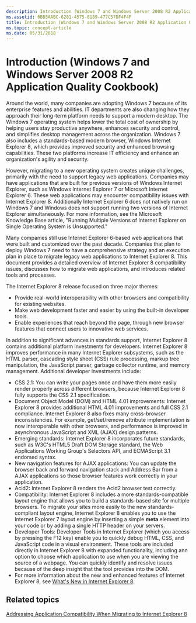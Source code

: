 ```yaml
---
description: Introduction (Windows 7 and Windows Server 2008 R2 Application Quality Cookbook)
ms.assetid: 6BB5AABC-6281-4575-8189-477C57DF4F4F
title: Introduction (Windows 7 and Windows Server 2008 R2 Application Quality Cookbook)
ms.topic: concept-article
ms.date: 05/31/2018
---
```


# Introduction (Windows 7 and Windows Server 2008 R2 Application Quality Cookbook)

Around the world, many companies are adopting Windows 7 because of its enterprise features and abilities. IT departments are also changing how they approach their long-term platform needs to support a modern desktop. The Windows 7 operating system helps lower the total cost of ownership by helping users stay productive anywhere, enhances security and control, and simplifies desktop management across the organization. Windows 7 also includes a standards-based modern browser, Windows Internet Explorer 8, which provides improved security and enhanced browsing capabilities. These two platforms increase IT efficiency and enhance an organization's agility and security.

However, migrating to a new operating system creates unique challenges, primarily with the need to support legacy web applications. Companies may have applications that are built for previous versions of Windows Internet Explorer, such as Windows Internet Explorer 7 or Microsoft Internet Explorer 6. These web applications may encounter compatibility issues with Internet Explorer 8. Additionally Internet Explorer 6 does not natively run on Windows 7 and Windows does not support running two versions of Internet Explorer simultaneously. For more information, see the Microsoft Knowledge Base article, "Running Multiple Versions of Internet Explorer on Single Operating System is Unsupported."

Many companies still use Internet Explorer 6-based web applications that were built and customized over the past decade. Companies that plan to deploy Windows 7 need to have a comprehensive strategy and an execution plan in place to migrate legacy web applications to Internet Explorer 8. This document provides a detailed overview of Internet Explorer 8 compatibility issues, discusses how to migrate web applications, and introduces related tools and processes.

The Internet Explorer 8 release focused on three major themes:

-   Provide real-world interoperability with other browsers and compatibility for existing websites.
-   Make web development faster and easier by using the built-in developer tools.
-   Enable experiences that reach beyond the page, through new browser features that connect users to innovative web services.

In addition to significant advances in standards support, Internet Explorer 8 contains additional platform investments for developers. Internet Explorer 8 improves performance in many Internet Explorer subsystems, such as the HTML parser, cascading style sheet (CSS) rule processing, markup tree manipulation, the JavaScript parser, garbage collector runtime, and memory management. Additional developer investments include:

-   CSS 2.1: You can write your pages once and have them more easily render properly across different browsers, because Internet Explorer 8 fully supports the CSS 2.1 specification.
-   Document Object Model (DOM) and HTML 4.01 improvements: Internet Explorer 8 provides additional HTML 4.01 improvements and full CSS 2.1 compliance. Internet Explorer 8 also fixes many cross-browser inconsistencies. For example, get/set/remove attribute implementation is now interoperable with other browsers, and performance is improved in asynchronous JavaScript and XML (AJAX) design patterns.
-   Emerging standards: Internet Explorer 8 incorporates future standards, such as W3C's HTML5 Draft DOM Storage standard, the Web Applications Working Group's Selectors API, and ECMAScript 3.1 endorsed syntax.
-   New navigation features for AJAX applications: You can update the browser back and forward navigation stack and Address Bar from a AJAX applications so those browser features work correctly in your application.
-   Acid2: Internet Explorer 8 renders the Acid2 browser test correctly.
-   Compatibility: Internet Explorer 8 includes a more standards-compatible layout engine that allows you to build a standards-based site for multiple browsers. To migrate your sites more easily to the new standards-compliant layout engine, Internet Explorer 8 enables you to use the Internet Explorer 7 layout engine by inserting a simple **meta** element into your code or by adding a single HTTP header on your servers.
-   Developer Tools: Developer Tools in Internet Explorer (which you access by pressing the F12 key) enable you to quickly debug HTML, CSS, and JavaScript code in a visual environment. These tools are included directly in Internet Explorer 8 with expanded functionality, including ann option to choose which application to use when you are viewing the source of a webpage. You can quickly identify and resolve issues because of the deep insight that the tool provides into the DOM.
-   For more information about the new and enhanced features of Internet Explorer 8, see [What's New in Internet Explorer 8](https://msdn.microsoft.com/library/Gg598940(v=VS.85).aspx).

## Related topics

<dl> <dt>

[Addressing Application Compatibility When Migrating to Internet Explorer 8](addressing-application-compatibility-when-migrating-to-internet-explorer-8.md)
</dt> </dl>

 

 



